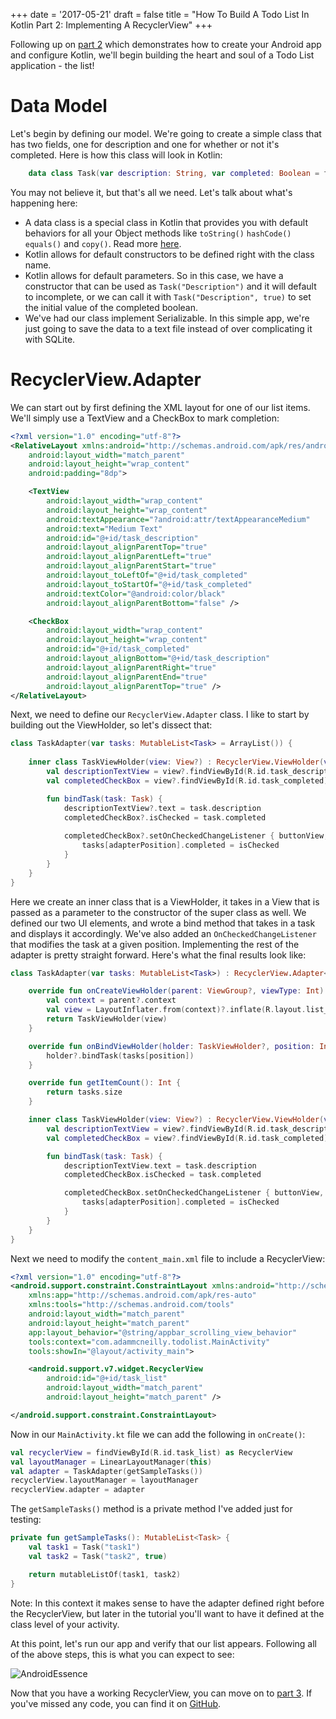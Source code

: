 +++
date = '2017-05-21'
draft = false
title = "How To Build A Todo List In Kotlin Part 2: Implementing A RecyclerView"
+++

Following up on [part 2](posts/how-to-build-a-todo-list-in-kotlin-part-1-new-project) which demonstrates how to create your Android app and configure Kotlin, we'll begin building the heart and soul of a Todo List application - the list!

<!--more-->

# Data Model

Let's begin by defining our model. We're going to create a simple class that has two fields, one for description and one for whether or not it's completed. Here is how this class will look in Kotlin:

```kotlin
    data class Task(var description: String, var completed: Boolean = false) : Serializable
```

You may not believe it, but that's all we need. Let's talk about what's happening here:

* A data class is a special class in Kotlin that provides you with default behaviors for all your Object methods like `toString()` `hashCode()` `equals()` and `copy()`. Read more [here](https://kotlinlang.org/docs/reference/data-classes.html).
* Kotlin allows for default constructors to be defined right with the class name.
* Kotlin allows for default parameters. So in this case, we have a constructor that can be used as `Task("Description")` and it will default to incomplete, or we can call it with `Task("Description", true)` to set the initial value of the completed boolean.
* We've had our class implement Serializable. In this simple app, we're just going to save the data to a text file instead of over complicating it with SQLite.

# RecyclerView.Adapter

We can start out by first defining the XML layout for one of our list items. We'll simply use a TextView and a CheckBox to mark completion:

```xml
<?xml version="1.0" encoding="utf-8"?>
<RelativeLayout xmlns:android="http://schemas.android.com/apk/res/android"
    android:layout_width="match_parent"
    android:layout_height="wrap_content"
    android:padding="8dp">

    <TextView
        android:layout_width="wrap_content"
        android:layout_height="wrap_content"
        android:textAppearance="?android:attr/textAppearanceMedium"
        android:text="Medium Text"
        android:id="@+id/task_description"
        android:layout_alignParentTop="true"
        android:layout_alignParentLeft="true"
        android:layout_alignParentStart="true"
        android:layout_toLeftOf="@+id/task_completed"
        android:layout_toStartOf="@+id/task_completed"
        android:textColor="@android:color/black"
        android:layout_alignParentBottom="false" />

    <CheckBox
        android:layout_width="wrap_content"
        android:layout_height="wrap_content"
        android:id="@+id/task_completed"
        android:layout_alignBottom="@+id/task_description"
        android:layout_alignParentRight="true"
        android:layout_alignParentEnd="true"
        android:layout_alignParentTop="true" />
</RelativeLayout>
```

Next, we need to define our `RecyclerView.Adapter` class. I like to start by building out the ViewHolder, so let's dissect that:

```kotlin
class TaskAdapter(var tasks: MutableList<Task> = ArrayList()) {
    
    inner class TaskViewHolder(view: View?) : RecyclerView.ViewHolder(view) {
        val descriptionTextView = view?.findViewById(R.id.task_description) as? TextView
        val completedCheckBox = view?.findViewById(R.id.task_completed) as? CheckBox

        fun bindTask(task: Task) {
            descriptionTextView?.text = task.description
            completedCheckBox?.isChecked = task.completed
            
            completedCheckBox?.setOnCheckedChangeListener { buttonView, isChecked -> 
                tasks[adapterPosition].completed = isChecked
            }
        }
    }
}
```

Here we create an inner class that is a ViewHolder, it takes in a View that is passed as a parameter to the constructor of the super class as well. We defined our two UI elements, and wrote a bind method that takes in a task and displays it accordingly. We've also added an `OnCheckedChangeListener` that modifies the task at a given position. Implementing the rest of the adapter is pretty straight forward. Here's what the final results look like:

```kotlin
class TaskAdapter(var tasks: MutableList<Task>) : RecyclerView.Adapter<TaskAdapter.TaskViewHolder>() {

    override fun onCreateViewHolder(parent: ViewGroup?, viewType: Int): TaskViewHolder {
        val context = parent?.context
        val view = LayoutInflater.from(context)?.inflate(R.layout.list_item_task, parent, false)
        return TaskViewHolder(view)
    }

    override fun onBindViewHolder(holder: TaskViewHolder?, position: Int) {
        holder?.bindTask(tasks[position])
    }

    override fun getItemCount(): Int {
        return tasks.size
    }

    inner class TaskViewHolder(view: View?) : RecyclerView.ViewHolder(view) {
        val descriptionTextView = view?.findViewById(R.id.task_description) as TextView
        val completedCheckBox = view?.findViewById(R.id.task_completed) as CheckBox

        fun bindTask(task: Task) {
            descriptionTextView.text = task.description
            completedCheckBox.isChecked = task.completed

            completedCheckBox.setOnCheckedChangeListener { buttonView, isChecked ->
                tasks[adapterPosition].completed = isChecked
            }
        }
    }
}
```

Next we need to modify the `content_main.xml` file to include a RecyclerView:

```xml
<?xml version="1.0" encoding="utf-8"?>
<android.support.constraint.ConstraintLayout xmlns:android="http://schemas.android.com/apk/res/android"
    xmlns:app="http://schemas.android.com/apk/res-auto"
    xmlns:tools="http://schemas.android.com/tools"
    android:layout_width="match_parent"
    android:layout_height="match_parent"
    app:layout_behavior="@string/appbar_scrolling_view_behavior"
    tools:context="com.adammcneilly.todolist.MainActivity"
    tools:showIn="@layout/activity_main">

    <android.support.v7.widget.RecyclerView
        android:id="@+id/task_list"
        android:layout_width="match_parent"
        android:layout_height="match_parent" />

</android.support.constraint.ConstraintLayout>
```

Now in our `MainActivity.kt` file we can add the following in `onCreate()`:

```kotlin
val recyclerView = findViewById(R.id.task_list) as RecyclerView
val layoutManager = LinearLayoutManager(this)
val adapter = TaskAdapter(getSampleTasks())
recyclerView.layoutManager = layoutManager
recyclerView.adapter = adapter
```

The `getSampleTasks()` method is a private method I've added just for testing:

```kotlin
private fun getSampleTasks(): MutableList<Task> {
    val task1 = Task("task1")
    val task2 = Task("task2", true)

    return mutableListOf(task1, task2)
}
```

Note: In this context it makes sense to have the adapter defined right before the RecyclerView, but later in the tutorial you'll want to have it defined at the class level of your activity.

At this point, let's run our app and verify that our list appears. Following all of the above steps, this is what you can expect to see:

![AndroidEssence](/images/kotlin/todo-1.png)

Now that you have a working RecyclerView, you can move on to [part 3](posts/how-to-build-a-todo-list-in-kotlin-part-3-adding-items). If you've missed any code, you can find it on [GitHub](http://github.com/AdamMc331/todo-kotlin).